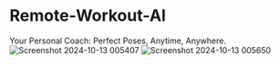 # Remote-Workout-AI
Your Personal Coach: Perfect Poses, Anytime, Anywhere.
![Screenshot 2024-10-13 005407](https://github.com/user-attachments/assets/74003340-edff-4546-854f-6b7ea6fc68db)
![Screenshot 2024-10-13 005650](https://github.com/user-attachments/assets/7fd58410-6cd8-4309-a00f-24480aa93f0b)

